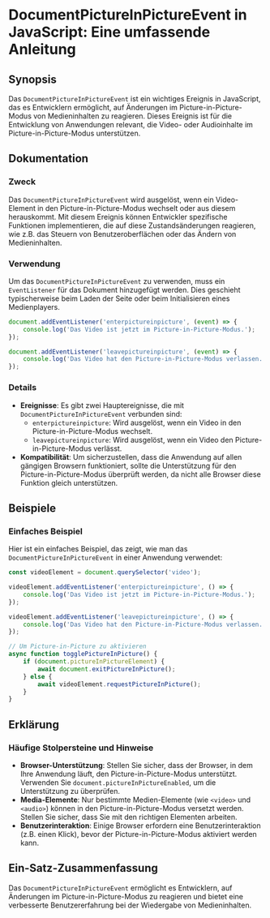 <!--
Meta Description: # DocumentPictureInPictureEvent in JavaScript: Eine umfassende Anleitung ## Synopsis Das `DocumentPictureInPictureEvent` ist ein wichtiges Ereignis in...
Meta Keywords: picture, das, modus, video, den
-->

# DocumentPictureInPictureEvent in JavaScript: Eine umfassende Anleitung

## Synopsis
Das `DocumentPictureInPictureEvent` ist ein wichtiges Ereignis in JavaScript, das es Entwicklern ermöglicht, auf Änderungen im Picture-in-Picture-Modus von Medieninhalten zu reagieren. Dieses Ereignis ist für die Entwicklung von Anwendungen relevant, die Video- oder Audioinhalte im Picture-in-Picture-Modus unterstützen.

## Dokumentation
### Zweck
Das `DocumentPictureInPictureEvent` wird ausgelöst, wenn ein Video-Element in den Picture-in-Picture-Modus wechselt oder aus diesem herauskommt. Mit diesem Ereignis können Entwickler spezifische Funktionen implementieren, die auf diese Zustandsänderungen reagieren, wie z.B. das Steuern von Benutzeroberflächen oder das Ändern von Medieninhalten.

### Verwendung
Um das `DocumentPictureInPictureEvent` zu verwenden, muss ein `EventListener` für das Dokument hinzugefügt werden. Dies geschieht typischerweise beim Laden der Seite oder beim Initialisieren eines Medienplayers.

```javascript
document.addEventListener('enterpictureinpicture', (event) => {
    console.log('Das Video ist jetzt im Picture-in-Picture-Modus.');
});

document.addEventListener('leavepictureinpicture', (event) => {
    console.log('Das Video hat den Picture-in-Picture-Modus verlassen.');
});
```

### Details
- **Ereignisse**: Es gibt zwei Hauptereignisse, die mit `DocumentPictureInPictureEvent` verbunden sind:
  - `enterpictureinpicture`: Wird ausgelöst, wenn ein Video in den Picture-in-Picture-Modus wechselt.
  - `leavepictureinpicture`: Wird ausgelöst, wenn ein Video den Picture-in-Picture-Modus verlässt.
- **Kompatibilität**: Um sicherzustellen, dass die Anwendung auf allen gängigen Browsern funktioniert, sollte die Unterstützung für den Picture-in-Picture-Modus überprüft werden, da nicht alle Browser diese Funktion gleich unterstützen.

## Beispiele
### Einfaches Beispiel
Hier ist ein einfaches Beispiel, das zeigt, wie man das `DocumentPictureInPictureEvent` in einer Anwendung verwendet:

```javascript
const videoElement = document.querySelector('video');

videoElement.addEventListener('enterpictureinpicture', () => {
    console.log('Das Video ist jetzt im Picture-in-Picture-Modus.');
});

videoElement.addEventListener('leavepictureinpicture', () => {
    console.log('Das Video hat den Picture-in-Picture-Modus verlassen.');
});

// Um Picture-in-Picture zu aktivieren
async function togglePictureInPicture() {
    if (document.pictureInPictureElement) {
        await document.exitPictureInPicture();
    } else {
        await videoElement.requestPictureInPicture();
    }
}
```

## Erklärung
### Häufige Stolpersteine und Hinweise
- **Browser-Unterstützung**: Stellen Sie sicher, dass der Browser, in dem Ihre Anwendung läuft, den Picture-in-Picture-Modus unterstützt. Verwenden Sie `document.pictureInPictureEnabled`, um die Unterstützung zu überprüfen.
- **Media-Elemente**: Nur bestimmte Medien-Elemente (wie `<video>` und `<audio>`) können in den Picture-in-Picture-Modus versetzt werden. Stellen Sie sicher, dass Sie mit den richtigen Elementen arbeiten.
- **Benutzerinteraktion**: Einige Browser erfordern eine Benutzerinteraktion (z.B. einen Klick), bevor der Picture-in-Picture-Modus aktiviert werden kann.

## Ein-Satz-Zusammenfassung
Das `DocumentPictureInPictureEvent` ermöglicht es Entwicklern, auf Änderungen im Picture-in-Picture-Modus zu reagieren und bietet eine verbesserte Benutzererfahrung bei der Wiedergabe von Medieninhalten.